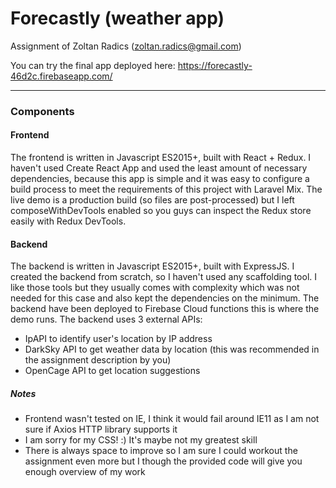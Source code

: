 # Forecastly (weather app)

Assignment of Zoltan Radics (zoltan.radics@gmail.com)

You can try the final app deployed here: https://forecastly-46d2c.firebaseapp.com/

---

### Components

#### Frontend

The frontend is written in Javascript ES2015+, built with React + Redux. I haven't used Create React App and used the least amount of necessary dependencies, because this app is simple and it was easy to configure a build process to meet the requirements of this project with Laravel Mix. The live demo is a production build (so files are post-processed) but I left composeWithDevTools enabled so you guys can inspect the Redux store easily with Redux DevTools.

#### Backend

The backend is written in Javascript ES2015+, built with ExpressJS. I created the backend from scratch, so I haven't used any scaffolding tool. I like those tools but they usually comes with complexity which was not needed for this case and also kept the dependencies on the minimum. The backend have been deployed to Firebase Cloud functions this is where the demo runs. The backend uses 3 external APIs:

- IpAPI to identify user's location by IP address
- DarkSky API to get weather data by location (this was recommended in the assignment description by you)
- OpenCage API to get location suggestions

##### Notes

- Frontend wasn't tested on IE, I think it would fail around IE11 as I am not sure if Axios HTTP library supports it
- I am sorry for my CSS! :) It's maybe not my greatest skill
- There is always space to improve so I am sure I could workout the assignment even more but I though the provided code will give you enough overview of my work
